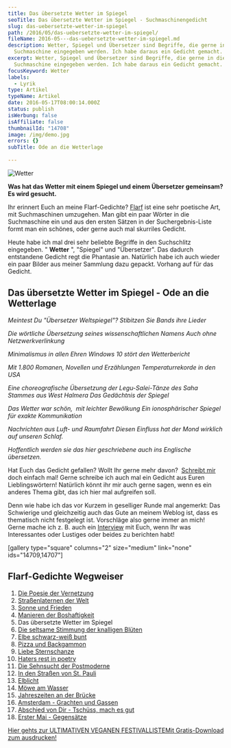 ```yaml
---
title: Das übersetzte Wetter im Spiegel
seoTitle: Das übersetzte Wetter im Spiegel - Suchmaschinengedicht
slug: das-uebersetzte-wetter-im-spiegel
path: /2016/05/das-uebersetzte-wetter-im-spiegel/
fileName: 2016-05---das-uebersetzte-wetter-im-spiegel.md
description: Wetter, Spiegel und Übersetzer sind Begriffe, die gerne in die
  Suchmaschine eingegeben werden. Ich habe daraus ein Gedicht gemacht.
excerpt: Wetter, Spiegel und Übersetzer sind Begriffe, die gerne in die
  Suchmaschine eingegeben werden. Ich habe daraus ein Gedicht gemacht.
focusKeyword: Wetter
labels:
  - Lyrik
type: Artikel
typeName: Artikel
date: 2016-05-17T08:00:14.000Z
status: publish
isWerbung: false
isAffiliate: false
thumbnailId: "14708"
image: /img/demo.jpg
errors: {}
subTitle: Ode an die Wetterlage
  
---
```


![Wetter](http://cardamonchai.com/wp-content/uploads/2016/05/22555934110_718c3aecdf_z.jpg)

**Was hat das Wetter mit einem Spiegel und einem Übersetzer gemeinsam? Es wird
gesucht.**

Ihr erinnert Euch an meine Flarf-Gedichte?
[Flarf](/2016/03/flarf-inspiration-aus-dem-internet-die-poesie-der-vernetzung/)
ist eine sehr poetische Art, mit Suchmaschinen umzugehen. Man gibt ein paar
Wörter in die Suchmaschine ein und aus den ersten Sätzen in der
Suchergebnis-Liste formt man ein schönes, oder gerne auch mal skurriles Gedicht.

Heute habe ich mal drei sehr beliebte Begriffe in den Suchschlitz eingegeben. "
**Wetter** ", "Spiegel" und "Übersetzer". Das dadurch entstandene Gedicht regt
die Phantasie an. Natürlich habe ich auch wieder ein paar Bilder aus meiner
Sammlung dazu gepackt. Vorhang auf für das Gedicht.

## **Das übersetzte Wetter im Spiegel - Ode an die Wetterlage**

_Meintest Du "Übersetzer Weltspiegel"? Stibitzen Sie Bands ihre Lieder_

_Die wörtliche Übersetzung seines wissenschaftlichen Namens Auch ohne
Netzwerkverlinkung_

_Minimalismus in allen Ehren_ _Windows 10 stört den Wetterbericht_

_Mit 1.800 Romanen, Novellen und Erzählungen_ _Temperaturrekorde in den USA_

_Eine choreografische Übersetzung der Legu-Salei-Tänze des Saha Stammes aus West
Halmera_ _Das Gedächtnis der Spiegel_

_Das Wetter war schön,  mit leichter Bewölkung_ _Ein ionosphärischer Spiegel für
exakte Kommunikation_

_Nachrichten aus Luft- und Raumfahrt_ _Diesen Einfluss hat der Mond wirklich auf
unseren Schlaf._

_Hoffentlich werden sie das hier geschriebene auch ins Englische übersetzen._

Hat Euch das Gedicht gefallen? Wollt Ihr gerne mehr davon? 
[Schreibt mir](mailto:info@cardamonchai.com) doch einfach mal! Gerne schreibe
ich auch mal ein Gedicht aus Euren Lieblingswörtern! Natürlich könnt ihr mir
auch gerne sagen, wenn es ein anderes Thema gibt, das ich hier mal aufgreifen
soll.

Denn wie habe ich das vor Kurzem in geselliger Runde mal angemerkt: Das
Schwierige und gleichzeitig auch das Gute an meinem Weblog ist, dass es
thematisch nicht festgelegt ist. Vorschläge also gerne immer an mich! Gerne
mache ich z. B. auch ein [Interview](/category/bleistift-2-0/interview/) mit
Euch, wenn Ihr was Interessantes oder Lustiges oder beides zu berichten habt!

[gallery type="square" columns="2" size="medium" link="none" ids="14709,14707"]

## Flarf-Gedichte Wegweiser

1.  [Die Poesie der Vernetzung](/2016/03/flarf-inspiration-aus-dem-internet-die-poesie-der-vernetzung/)
1.  [Straßenlaternen der Welt](/2016/03/strassenlaternen-der-welt-eine-romantische-bildergalerie/)
1.  [Sonne und Frieden](/2016/03/sonne-und-frieden/)
1.  [Manieren der Boshaftigkeit](/2016/04/manieren-der-boshaftigkeit/)
1.  Das übersetzte Wetter im Spiegel
1.  [Die seltsame Stimmung der knalligen Blüten](/2016/10/die-seltsame-stimmung-der-knalligen-blueten/)
1.  [Elbe schwarz-weiß bunt](/2017/01/elbe-schwarz-weiss-bunt-bildergalerie-mit-flarfgedicht/)
1.  [Pizza und Backgammon](/2017/01/drei-koenige/)
1.  [Liebe Sternschanze](/2017/01/liebe-sternschanze/)
1.  [Haters rest in poetry](/2017/02/haters-rest-in-poetry/)
1.  [Die Sehnsucht der Postmoderne](/2017/02/die-sehnsucht-der-postmoderne/)
1.  [In den Straßen von St. Pauli](/2017/02/dauerregen-stpauli/)
1.  [Elblicht](/2018/01/elblicht-flarfgedicht-zum-jahresanfang/)
1.  [Möwe am Wasser](/2018/01/moewe-am-wasser/)
1.  [Jahreszeiten an der Brücke](/2018/02/ein-fleet-im-verlauf-der-jahreszeiten/)
1.  [Amsterdam - Grachten und Gassen](/2018/03/amsterdam/)
1.  [Abschied von Dir - Tschüss, mach es gut](/2018/04/abschied-von-dir/)
1.  [Erster Mai - Gegensätze](/2018/05/erster-mai-gegensaetze/)

[Hier gehts zur ULTIMATIVEN VEGANEN FESTIVALLISTEMit Gratis-Download zum ausdrucken!](/2015/03/die-ultimative-vegane-festivalliste)

  